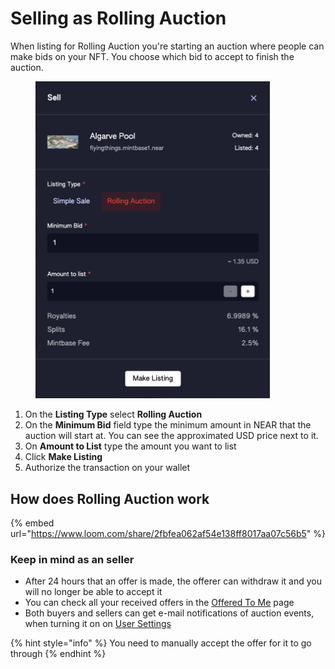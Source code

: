 # Selling as Rolling Auction

When listing for Rolling Auction you're starting an auction where people can make bids on your NFT. You choose which bid to accept to finish the auction.

<figure><img src="../../.gitbook/assets/Screenshot 2023-07-05 at 16.29.35.png" alt="" width="375"><figcaption></figcaption></figure>

1. On the **Listing Type** select **Rolling Auction**
2. On the **Minimum Bid** field type the minimum amount in NEAR that the auction will start at. You can see the approximated USD price next to it.
3. On **Amount to List** type the amount you want to list
4. Click **Make Listing**
5. Authorize the transaction on your wallet

## How does Rolling Auction work

{% embed url="https://www.loom.com/share/2fbfea062af54e138ff8017aa07c56b5" %}

### Keep in mind as an seller

* After 24 hours that an offer is made, the offerer can withdraw it and you will no longer be able to accept it
* You can check all your received offers in the [Offered To Me](https://www.mintbase.xyz/launchpad/offered-to-me/0) page
* Both buyers and sellers can get e-mail notifications of auction events, when turning it on on [User Settings](../getting-started/user-settings.md#notifications)

{% hint style="info" %}
You need to manually accept the offer for it to go through
{% endhint %}
